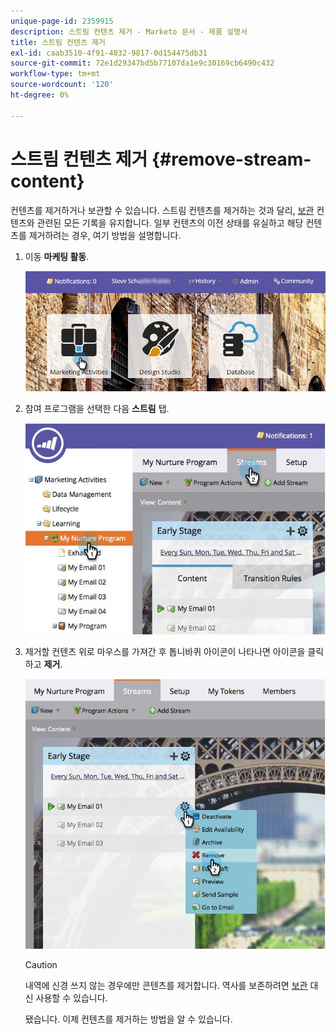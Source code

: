 ```yaml
---
unique-page-id: 2359915
description: 스트림 컨텐츠 제거 - Marketo 문서 - 제품 설명서
title: 스트림 컨텐츠 제거
exl-id: caab3510-4f91-4832-9817-0d154475db31
source-git-commit: 72e1d29347bd5b77107da1e9c30169cb6490c432
workflow-type: tm+mt
source-wordcount: '120'
ht-degree: 0%

---
```


# 스트림 컨텐츠 제거 {#remove-stream-content}

컨텐츠를 제거하거나 보관할 수 있습니다. 스트림 컨텐츠를 제거하는 것과 달리, [보관](/help/marketo/product-docs/email-marketing/drip-nurturing/using-stream-content/archive-and-unarchive-stream-content.md) 컨텐츠와 관련된 모든 기록을 유지합니다. 일부 컨텐츠의 이전 상태를 유실하고 해당 컨텐츠를 제거하려는 경우, 여기 방법을 설명합니다.

1. 이동 **마케팅 활동**.

   ![](assets/login-marketing-activities-1.png)

1. 참여 프로그램을 선택한 다음 **스트림** 탭.

   ![](assets/cloneasteam-3.jpg)

1. 제거할 컨텐츠 위로 마우스를 가져간 후 톱니바퀴 아이콘이 나타나면 아이콘을 클릭하고 **제거**.

   ![](assets/image2014-9-15-17-3a38-3a15.png)

   >[!CAUTION]
   >
   >내역에 신경 쓰지 않는 경우에만 콘텐츠를 제거합니다. 역사를 보존하려면 [보관](/help/marketo/product-docs/email-marketing/drip-nurturing/using-stream-content/archive-and-unarchive-stream-content.md) 대신 사용할 수 있습니다.

   됐습니다. 이제 컨텐츠를 제거하는 방법을 알 수 있습니다.

